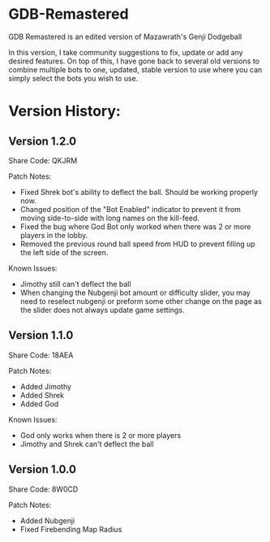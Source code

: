 # GDB-Remastered

GDB Remastered is an edited version of Mazawrath's Genji Dodgeball

In this version, I take community suggestions to fix, update or add any desired features.
On top of this, I have gone back to several old versions to combine multiple bots to one, updated, stable version to use where you can simply select the bots you wish to use.



# Version History:

## Version 1.2.0 
Share Code: QKJRM 

Patch Notes:
   - Fixed Shrek bot's ability to deflect the ball. Should be working properly now.
   - Changed position of the "Bot Enabled" indicator to prevent it from moving side-to-side with long names on the kill-feed.
   - Fixed the bug where God Bot only worked when there was 2 or more players in the lobby.
   - Removed the previous round ball speed from HUD to prevent filling up the left side of the screen.

Known Issues:
   - Jimothy still can't deflect the ball
   - When changing the Nubgenji bot amount or difficulty slider, you may need to reselect nubgenji or preform some other change on the page as the slider does not always update game settings.



## Version 1.1.0 
Share Code: 18AEA 

Patch Notes:
   - Added Jimothy
   - Added Shrek
   - Added God

Known Issues:
   - God only works when there is 2 or more players
   - Jimothy and Shrek can't deflect the ball




## Version 1.0.0 
Share Code: 8W0CD 

Patch Notes:
   - Added Nubgenji
   - Fixed Firebending Map Radius
